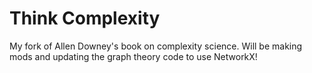 # Think Complexity

My fork of Allen Downey's book on complexity science. Will be making mods and updating the graph theory code to use NetworkX!
